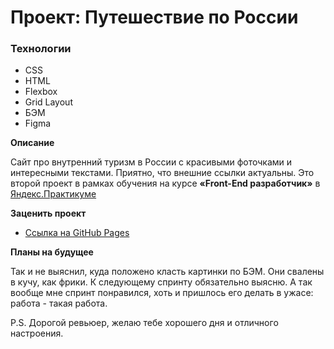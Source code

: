 # Проект: Путешествие по России

### Технологии
* CSS
* HTML
* Flexbox
* Grid Layout
* БЭМ
* Figma

**Описание**

Сайт про внутренний туризм в России с красивыми фоточками и интересными текстами. Приятно, что внешние ссылки актуальны. Это второй проект в рамках обучения на курсе **«Front-End разработчик»** в [Яндекс.Практикуме](https://practicum.yandex.ru/)

**Заценить проект**

* [Ссылка на GitHub Pages](https://enquence.github.io/russian-travel/)

**Планы на будущее**

Так и не выяснил, куда положено класть картинки по БЭМ. Они свалены в кучу, как фрики. К следующему спринту обязательно выясню. А так вообще мне спринт понравился, хоть и пришлось его делать в ужасе: работа - такая работа. 

P.S. Дорогой ревьюер, желаю тебе хорошего дня и отличного настроения.
